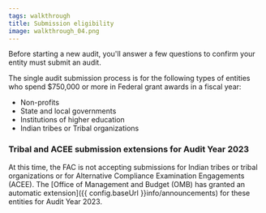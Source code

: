 ```yaml
---
tags: walkthrough
title: Submission eligibility
image: walkthrough_04.png
---
```


Before starting a new audit, you'll answer a few questions to confirm your entity must submit an audit.

The single audit submission process is for the following types of entities who spend $750,000 or more in Federal grant awards in a fiscal year:
* Non-profits
* State and local governments
* Institutions of higher education
* Indian tribes or Tribal organizations

### Tribal and ACEE submission extensions for Audit Year 2023

At this time, the FAC is not accepting submissions for Indian tribes or tribal organizations or for Alternative Compliance Examination Engagements (ACEE). The [Office of Management and Budget (OMB) has granted an automatic extension]({{ config.baseUrl }}info/announcements) for these entities for Audit Year 2023.